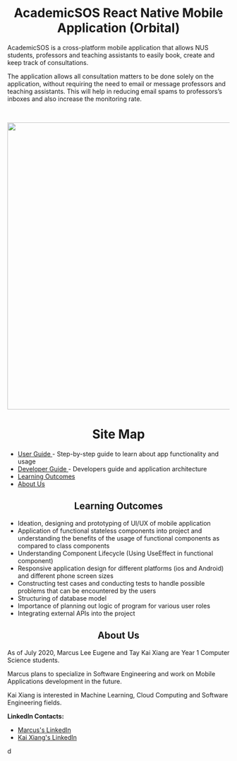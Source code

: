 <h1 align="center"> AcademicSOS React Native Mobile Application (Orbital) </h1>
   <p>
      AcademicSOS is a cross-platform mobile application that allows NUS students, professors and teaching assistants to easily book, create and keep track of consultations.
   </p>
   <p>
      The application allows all consultation matters to be done solely on the application, without requiring the need to email or message professors and teaching assistants. This will help in reducing email spams to professors’s inboxes and also increase the monitoring rate.
   </p>
   <br>
   <p align="center">
      <img src="https://github.com/marcusleeeugene/AcademicSOS-Orbital-Project/blob/master/Poster/AcademicSOS-V2.0.png"  height="650">
   </p>

<h1 align="center"> Site Map </h1>
   <ul>
      <li><a href="https://github.com/marcusleeeugene/AcademicSOS-Orbital-Project/blob/master/Docs/USERGUIDE.md"> User Guide </a> - Step-by-step guide to learn about app functionality and usage </li>
      <li><a href="https://github.com/marcusleeeugene/AcademicSOS-Orbital-Project/blob/master/Docs/DEVELOPERGUIDE.md"> Developer Guide </a> - Developers guide and application architecture </li>
      <li><a href="#learningOutcomes"> Learning Outcomes </a></li>
      <li><a href="#aboutUs"> About Us </a></li>
   </ul>

   <h2 id="learningOutcomes" align="center"> Learning Outcomes </h2>
   <ul>
      <li> Ideation, designing and prototyping of UI/UX of mobile application </li>
      <li> Application of functional stateless components into project and understanding the benefits of the usage of functional components as compared to class components </li>
      <li> Understanding Component Lifecycle (Using UseEffect in functional component) </li>
      <li> Responsive application design for different platforms (ios and Android) and different phone screen sizes </li>
      <li> Constructing test cases and conducting tests to handle possible problems that can be encountered by the users </li>
      <li> Structuring of database model </li>
      <li> Importance of planning out logic of program for various user roles </li>
      <li> Integrating external APIs into the project </li>
   </ul>

   <h2 id="aboutUs" align="center"> About Us </h2>
     <p>
       As of July 2020, Marcus Lee Eugene and Tay Kai Xiang are Year 1 Computer Science students.
     </p>
     <p>
       Marcus plans to specialize in Software Engineering and work on Mobile Applications development in the future.
     </p>
     <p>
       Kai Xiang is interested in Machine Learning, Cloud Computing and Software Engineering fields.
     </p>
     <p><b> LinkedIn Contacts: </b></p>
     <ul>
        <li><a href="https://www.linkedin.com/in/marcus-lee-eugene-7a4006114"> Marcus's LinkedIn </a></li>
        <li><a href="https://www.linkedin.com/in/kai-xiang-tay"> Kai Xiang's LinkedIn </a></li>
     </ul>
d
